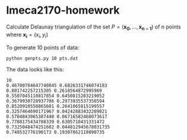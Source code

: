 # lmeca2170-homework
Calculate Delaunay triangulation of the set $P = (\mathbf{x_{0}},\dots,\mathbf{x_{n-1}})$ of n points where $\mathbf{x_{i}} = (x_{i},y_{i})$


To generate 10 points of data:
```shell
python genpts.py 10 pts.dat
```
The data looks like this:
```text
10  
0.46700784647740845 0.6826331746074183  
0.801742257215305 0.2618564872995969  
0.5507045110817854 0.6450815283219052  
0.3679930728937706 0.2973935537350594  
0.8520910558865601 0.2641065815199557  
0.3257464690171967 0.04242883432209821  
0.5704843065387448 0.06716582468073617  
0.7788175434708339 0.6305710431331472  
0.7325048474251682 0.044812945678031735  
0.748532776190173 0.19307862118090735
```
